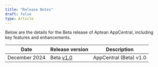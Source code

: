 ```yaml
---
title: "Release Notes"
draft: false
type: Article
---
```


Below are the details for the Beta release of Aptean AppCentral, including key features and enhancements. 

|Date| Release version|Description|
|-|-|-|
|December 2024	| Beta [v1.0](highlights-version-1.0.md) | AppCentral (Beta) v1.0|
